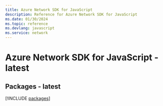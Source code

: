 ```yaml
---
title: Azure Network SDK for JavaScript
description: Reference for Azure Network SDK for JavaScript
ms.date: 01/30/2024
ms.topic: reference
ms.devlang: javascript
ms.service: network
---
```

# Azure Network SDK for JavaScript - latest
## Packages - latest
[!INCLUDE [packages](network-index.md)]